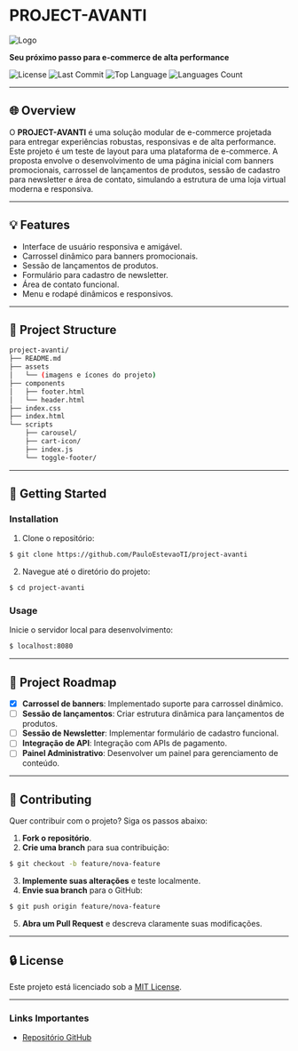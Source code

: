 # PROJECT-AVANTI

![Logo](https://i.ibb.co/C5Dd21pN/image.png)

**Seu próximo passo para e-commerce de alta performance**

![License](https://img.shields.io/github/license/PauloEstevaoTI/project-avanti?style=default&logo=opensourceinitiative&logoColor=white&color=0080ff)
![Last Commit](https://img.shields.io/github/last-commit/PauloEstevaoTI/project-avanti?style=default&logo=git&logoColor=white&color=0080ff)
![Top Language](https://img.shields.io/github/languages/top/PauloEstevaoTI/project-avanti?style=default&color=0080ff)
![Languages Count](https://img.shields.io/github/languages/count/PauloEstevaoTI/project-avanti?style=default&color=0080ff)

---

## 🌐 Overview

O **PROJECT-AVANTI** é uma solução modular de e-commerce projetada para entregar experiências robustas, responsivas e de alta performance. Este projeto é um teste de layout para uma plataforma de e-commerce. A proposta envolve o desenvolvimento de uma página inicial com banners promocionais, carrossel de lançamentos de produtos, sessão de cadastro para newsletter e área de contato, simulando a estrutura de uma loja virtual moderna e responsiva.

---

## 💡 Features

- Interface de usuário responsiva e amigável.
- Carrossel dinâmico para banners promocionais.
- Sessão de lançamentos de produtos.
- Formulário para cadastro de newsletter.
- Área de contato funcional.
- Menu e rodapé dinâmicos e responsivos.

---

## 🔄 Project Structure

```sh
project-avanti/
├── README.md
├── assets
│   └── (imagens e ícones do projeto)
├── components
│   ├── footer.html
│   └── header.html
├── index.css
├── index.html
└── scripts
    ├── carousel/
    ├── cart-icon/
    ├── index.js
    └── toggle-footer/
```

---

## 🚀 Getting Started

### Installation

1. Clone o repositório:

```sh
$ git clone https://github.com/PauloEstevaoTI/project-avanti
```

2. Navegue até o diretório do projeto:

```sh
$ cd project-avanti
```

### Usage

Inicie o servidor local para desenvolvimento:

```sh
$ localhost:8080
```

---

## 🎨 Project Roadmap

- [x] **Carrossel de banners**: Implementado suporte para carrossel dinâmico.
- [ ] **Sessão de lançamentos**: Criar estrutura dinâmica para lançamentos de produtos.
- [ ] **Sessão de Newsletter**: Implementar formulário de cadastro funcional.
- [ ] **Integração de API**: Integração com APIs de pagamento.
- [ ] **Painel Administrativo**: Desenvolver um painel para gerenciamento de conteúdo.

---

## 🤝 Contributing

Quer contribuir com o projeto? Siga os passos abaixo:

1. **Fork o repositório**.
2. **Crie uma branch** para sua contribuição:

```sh
$ git checkout -b feature/nova-feature
```

3. **Implemente suas alterações** e teste localmente.
4. **Envie sua branch** para o GitHub:

```sh
$ git push origin feature/nova-feature
```

5. **Abra um Pull Request** e descreva claramente suas modificações.

---

## 🔒 License

Este projeto está licenciado sob a [MIT License](https://opensource.org/licenses/MIT).

---

### Links Importantes

- [Repositório GitHub](https://github.com/PauloEstevaoTI/project-avanti)
